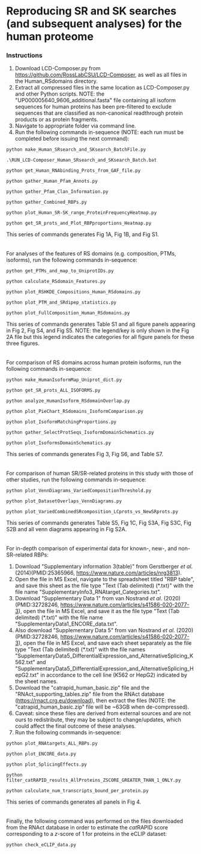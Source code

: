 # Reproducing SR and SK searches (and subsequent analyses) for the human proteome

### Instructions
1. Download LCD-Composer.py from https://github.com/RossLabCSU/LCD-Composer, as well as all files in the Human_RSdomains directory.
2. Extract all compressed files in the same location as LCD-Composer.py and other Python scripts. NOTE: the "UP000005640_9606_additional.fasta" file containing all isoform sequences for human proteins has been pre-filtered to exclude sequences that are classified as non-canonical readthrough protein products or as protein fragments.
3. Navigate to appropriate folder via command line.
4. Run the following commands in-sequence (NOTE: each run must be completed before issuing the next command):

```    
python make_Human_SRsearch_and_SKsearch_BatchFile.py
```

```
.\RUN_LCD-Composer_Human_SRsearch_and_SKsearch_Batch.bat
```

```    
python get_Human_RNAbinding_Prots_from_GAF_file.py
```

```    
python gather_Human_Pfam_Annots.py
```

```    
python gather_Pfam_Clan_Information.py
```

```    
python gather_Combined_RBPs.py
```

```
python plot_Human_SR-SK_range_ProteinFrequencyHeatmap.py
```

```    
python get_SR_prots_and_Plot_RBPproportions_Heatmap.py
```

This series of commands generates Fig 1A, Fig 1B, and Fig S1.
</br></br></br>
For analyses of the features of RS domains (e.g. composition, PTMs, isoforms), run the following commands in-sequence:

```    
python get_PTMs_and_map_to_UniprotIDs.py
```

```    
python calculate_RSdomain_Features.py
```

```    
python plot_RSHKDE_Compositions_Human_RSdomains.py
```

```    
python plot_PTM_and_SRdipep_statistics.py
```

```    
python plot_FullComposition_Human_RSdomains.py
```

This series of commands generates Table S1 and all figure panels appearing in Fig 2, Fig S4, and Fig S5. NOTE: the legend/key is only shown in the Fig 2A file but this legend indicates the categories for all figure panels for these three figures.
</br></br></br>
For comparison of RS domains across human protein isoforms, run the following commands in-sequence:

```
python make_HumanIsoformMap_Uniprot_dict.py
```

```
python get_SR_prots_ALL_ISOFORMS.py
```

```
python analyze_HumanIsoform_RSdomainOverlap.py
```

```
python plot_PieChart_RSdomains_IsoformComparison.py
```

```
python plot_IsoformMatchingProportions.py
```

```
python gather_SelectProtSeqs_IsoformDomainSchematics.py
```

```
python plot_IsoformsDomainSchematics.py
```

This series of commands generates Fig 3, Fig S6, and Table S7.
</br></br></br>
For comparison of human SR/SR-related proteins in this study with those of other studies, run the following commands in-sequence:

```
python plot_VennDiagrams_VariedCompositionThreshold.py
```

```
python plot_DatasetOverlaps_VennDiagrams.py
```

```
python plot_VariedCombinedSRcomposition_LCprots_vs_NewSRprots.py
```

This series of commands generates Table S5, Fig 1C, Fig S3A, Fig S3C, Fig S2B and all venn diagrams appearing in Fig S2A.
</br></br></br>
For in-depth comparison of experimental data for known-, new-, and non-SR-related RBPs:
1. Download "Supplementary information 3(table)" from Gerstberger *et al*. (2014)(PMID:25365966, https://www.nature.com/articles/nrg3813).
2. Open the file in MS Excel, navigate to the spreadsheet titled "RBP table", and save this sheet as the file type "Text (Tab delimited) (\*.txt)" with the file name "SupplementaryInfo3_RNAtarget_Categories.txt".
3. Download "Supplementary Data 1" from van Nostrand *et al*. (2020)(PMID:32728246, https://www.nature.com/articles/s41586-020-2077-3), open the file in MS Excel, and save it as the file type "Text (Tab delimited) (\*.txt)" with the file name "SupplementaryData1_ENCORE_data.txt".
4. Also download "Supplementary Data 5" from van Nostrand *et al*. (2020)(PMID:32728246, https://www.nature.com/articles/s41586-020-2077-3), open the file in MS Excel, and save each sheet separately as the file type "Text (Tab delimited) (\*.txt)" with the file names "SupplementaryData5_DifferentialExpression_and_AlternativeSplicing_K562.txt" and "SupplementaryData5_DifferentialExpression_and_AlternativeSplicing_HepG2.txt" in accordance to the cell line (K562 or HepG2) indicated by the sheet names.
5. Download the "catrapid_human_basic.zip" file and the "RNAct_supporting_tables.zip" file from the RNAct database (https://rnact.crg.eu/download), then extract the files (NOTE: the "catrapid_human_basic.zip" file will be ~63GB when de-compressed).
6. Caveat: since these files are derived from external sources and are not ours to redistribute, they may be subject to change/updates, which could affect the final outcome of these analyses.
7. Run the following commands in-sequence:

```
python plot_RNAtargets_ALL_RBPs.py
```

```
python plot_ENCORE_data.py
```

```
python plot_SplicingEffects.py
```

```
python filter_catRAPID_results_AllProteins_ZSCORE_GREATER_THAN_1_ONLY.py
```

```
python calculate_num_transcripts_bound_per_protein.py
```

This series of commands generates all panels in Fig 4.
</br></br></br>
Finally, the following command was performed on the files downloaded from the RNAct database in order to estimate the *cat*RAPID score corresponding to a *z*-score of 1 for proteins in the eCLIP dataset:

```
python check_eCLIP_data.py
```
